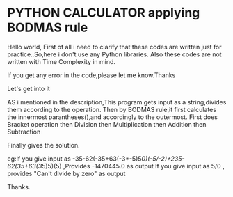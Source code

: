 # PYTHON CALCULATOR applying BODMAS rule
Hello world,
First of all i need to clarify that these codes are written just for practice..So,here i don't use any Python libraries.
Also these codes are not written with Time Complexity in mind.

If you get any error in the code,please let me know.Thanks

Let's get into it

AS i mentioned in the description,This program gets input as a string,divides them according to the operation.
Then by BODMAS rule,it first calculates the innermost parantheses(),and accordingly to the outermost.
First does Bracket operation
then Division
then Multiplication
then Addition
then Subtraction

Finally gives the solution.

eg:If you give input as -35-62(-35+63(-3*-5)5*0)(-5/-2)+235-62(35+63(3*5)5)(5) ,Provides -1470445.0 as output
   If you give input as 5/0 , provides "Can't divide by zero" as output 
   
 Thanks.
   
